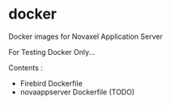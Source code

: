 # docker
Docker images for Novaxel Application Server

For Testing Docker Only...

Contents :
- Firebird Dockerfile
- novaappserver Dockerfile (TODO)
